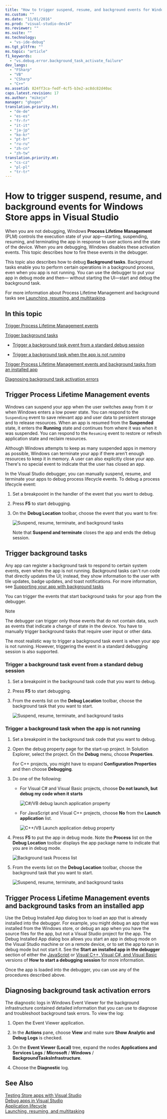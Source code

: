 ```yaml
---
title: "How to trigger suspend, resume, and background events for Windows Store apps in Visual Studio | Microsoft Docs"
ms.custom: ""
ms.date: "11/01/2016"
ms.prod: "visual-studio-dev14"
ms.reviewer: ""
ms.suite: ""
ms.technology: 
  - "vs-ide-debug"
ms.tgt_pltfrm: ""
ms.topic: "article"
f1_keywords: 
  - "vs.debug.error.background_task_activate_failure"
dev_langs: 
  - "FSharp"
  - "VB"
  - "CSharp"
  - "C++"
ms.assetid: 824ff3ca-fedf-4cf5-b3e2-ac8dc82d40ac
caps.latest.revision: 17
ms.author: "mikejo"
manager: "ghogen"
translation.priority.ht: 
  - "de-de"
  - "es-es"
  - "fr-fr"
  - "it-it"
  - "ja-jp"
  - "ko-kr"
  - "pt-br"
  - "ru-ru"
  - "zh-cn"
  - "zh-tw"
translation.priority.mt: 
  - "cs-cz"
  - "pl-pl"
  - "tr-tr"
---
```

# How to trigger suspend, resume, and background events for Windows Store apps in Visual Studio
When you are not debugging, Windows **Process Lifetime Management** (PLM) controls the execution state of your app—starting, suspending, resuming, and terminating the app in response to user actions and the state of the device. When you are debugging, Windows disables these activation events. This topic describes how to fire these events in the debugger.  
  
 This topic also describes how to debug **Background tasks**. Background tasks enable you to perform certain operations in a background process, even when you app is not running. You can use the debugger to put your app in debug mode and then— without starting the UI—start and debug the background task.  
  
 For more information about Process Lifetime Management and background tasks see [Launching, resuming, and multitasking](http://msdn.microsoft.com/en-us/04307b1b-05af-46a6-b639-3f35e297f71b).  
  
##  <a name="BKMK_In_this_topic"></a> In this topic  
 [Trigger Process Lifetime Management events](#BKMK_Trigger_Process_Lifecycle_Management_events)  
  
 [Trigger background tasks](#BKMK_Trigger_background_tasks)  
  
-   [Trigger a background task event from a standard debug session](#BKMK_Trigger_a_background_task_event_from_a_standard_debug_session)  
  
-   [Trigger a background task when the app is not running](#BKMK_Trigger_a_background_task_when_the_app_is_not_running)  
  
 [Trigger Process Lifetime Management events and background tasks from an installed app](#BKMK_Trigger_Process_Lifetime_Management_events_and_background_tasks_from_an_installed_app)  
  
 [Diagnosing background task activation errors](#BKMK_Diagnosing_background_task_activation_errors)  
  
##  <a name="BKMK_Trigger_Process_Lifecycle_Management_events"></a> Trigger Process Lifetime Management events  
 Windows can suspend your app when the user switches away from it or when Windows enters a low power state. You can respond to the `Suspending` event to save relevant app and user data to persistent storage and to release resources. When an app is resumed from the **Suspended** state, it enters the **Running** state and continues from where it was when it was suspended. You can respond to the `Resuming` event to restore or refresh application state and reclaim resources.  
  
 Although Windows attempts to keep as many suspended apps in memory as possible, Windows can terminate your app if there aren't enough resources to keep it in memory. A user can also explicitly close your app. There's no special event to indicate that the user has closed an app.  
  
 In the Visual Studio debugger, you can manually suspend, resume, and terminate your apps to debug process lifecycle events. To debug a process lifecycle event:  
  
1.  Set a breakpooint in the handler of the event that you want to debug.  
  
2.  Press **F5** to start debugging.  
  
3.  On the **Debug Location** toolbar, choose the event that you want to fire:  
  
     ![Suspend, resume, terminate, and background tasks](../debugger/media/dbg_suspendresumebackground.png "DBG_SuspendResumeBackground")  
  
     Note that **Suspend and terminate** closes the app and ends the debug session.  
  
##  <a name="BKMK_Trigger_background_tasks"></a> Trigger background tasks  
 Any app can register a background task to respond to certain system events, even when the app is not running. Background tasks can't run code that directly updates the UI; instead, they show information to the user with tile updates, badge updates, and toast notifications. For more information, see [Supporting your app with background tasks](http://msdn.microsoft.com/en-us/4c7bb148-eb1f-4640-865e-41f627a46e8e)  
  
 You can trigger the events that start background tasks for your app from the debugger.  
  
> [!NOTE]
>  The debugger can trigger only those events that do not contain data, such as events that indicate a change of state in the device. You have to manually trigger background tasks that require user input or other data.  
  
 The most realistic way to trigger a background task event is when your app is not running. However, triggering the event in a standard debugging session is also supported.  
  
###  <a name="BKMK_Trigger_a_background_task_event_from_a_standard_debug_session"></a> Trigger a background task event from a standard debug session  
  
1.  Set a breakpoint in the background task code that you want to debug.  
  
2.  Press **F5** to start debugging.  
  
3.  From the events list on the **Debug Location** toolbar, choose the background task that you want to start.  
  
     ![Suspend, resume, terminate, and background tasks](../debugger/media/dbg_suspendresumebackground.png "DBG_SuspendResumeBackground")  
  
###  <a name="BKMK_Trigger_a_background_task_when_the_app_is_not_running"></a> Trigger a background task when the app is not running  
  
1.  Set a breakpoint in the background task code that you want to debug.  
  
2.  Open the debug property page for the start-up project. In Solution Explorer, select the project. On the **Debug** menu, choose **Properties**.  
  
     For C++ projects, you might have to expand **Configuration Properties** and then choose **Debugging**.  
  
3.  Do one of the following:  
  
    -   For Visual C# and Visual Basic projects, choose **Do not launch, but debug my code when it starts**  
  
         ![C&#35;&#47;VB debug launch application property](../debugger/media/dbg_csvb_dontlaunchapp.png "DBG_CsVb_DontLaunchApp")  
  
    -   For JavaScript and Visual C++ projects, choose **No** from the **Launch application** list.  
  
         ![C&#43;&#43;&#47;VB Launch application debug property](../debugger/media/dbg_cppjs_dontlaunchapp.png "DBG_CppJs_DontLaunchApp")  
  
4.  Press **F5** to put the app in debug mode. Note the **Process** list on the **Debug Location** toolbar displays the app package name to indicate that you are in debug mode.  
  
     ![Background task Process list](../debugger/media/dbg_backgroundtask_processlist.png "DBG_BackgroundTask_ProcessList")  
  
5.  From the events list on the **Debug Location** toolbar, choose the background task that you want to start.  
  
     ![Suspend, resume, terminate, and background tasks](../debugger/media/dbg_suspendresumebackground.png "DBG_SuspendResumeBackground")  
  
##  <a name="BKMK_Trigger_Process_Lifetime_Management_events_and_background_tasks_from_an_installed_app"></a> Trigger Process Lifetime Management events and background tasks from an installed app  
 Use the Debug Installed App dialog box to load an app that is already installed into the debugger. For example, you might debug an app that was installed from the Windows store, or debug an app when you have the source files for the app, but not a Visual Studio project for the app. The Debug Installed App dialog box allows you start an app in debug mode on the Visual Studio machine or on a remote device, or to set the app to run in debug mode but not start it. See the **Start an installed app in the debugger** section of either the [JavaScript](../debugger/start-a-debugging-session-for-store-apps-in-visual-studio-javascript.md#BKMK_Start_an_installed_app_in_the_debugger) or [Visual C++, Visual C#, and Visual Basic](../debugger/start-a-debugging-session-for-a-store-app-in-visual-studio-vb-csharp-cpp-and-xaml.md#BKMK_Start_an_installed_app_in_the_debugger) versions of **How to start a debugging session** for more information.  
  
 Once the app is loaded into the debugger, you can use any of the procedures described above.  
  
##  <a name="BKMK_Diagnosing_background_task_activation_errors"></a> Diagnosing background task activation errors  
 The diagnostic logs in Windows Event Viewer for the background infrastructure contained detailed information that you can use to diagnose and troubleshoot background task errors. To view the log:  
  
1.  Open the Event Viewer application.  
  
2.  In the **Actions** pane, choose **View** and make sure **Show Analytic and Debug Logs** is checked.  
  
3.  On the **Event Viewer (Local)** tree, expand the nodes **Applications and Services Logs** / **Microsoft** / **Windows** / **BackgroundTasksInfrastructure**.  
  
4.  Choose the **Diagnostic** log.  
  
## See Also  
 [Testing Store apps with Visual Studio](../test/testing-store-apps-with-visual-studio.md)   
 [Debug apps in Visual Studio](../debugger/debug-store-apps-in-visual-studio.md)   
 [Application lifecycle](http://msdn.microsoft.com/en-us/53cdc987-c547-49d1-a5a4-fd3f96b2259d)   
 [Launching, resuming, and multitasking](http://msdn.microsoft.com/en-us/04307b1b-05af-46a6-b639-3f35e297f71b)